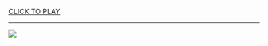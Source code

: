 
<a href="https://premium76.site?title=squid_game_season_3&ref=13M">CLICK TO PLAY</a></h3>
<hr>

<a href="https://premium76.site?title=squid_game_season_3&ref=13M"><img src="https://clearcache.store/games.png"></a>


